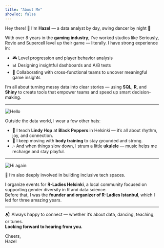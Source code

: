 ```yaml
---
title: "About Me"
showToc: false
---
```



Hey there! 👋 I'm **Hazel** — a data analyst by day, swing dancer by night 💃

With over 8 years in the **gaming industry**, I’ve worked studios like Seriously, Rovio and Supercell level up their game — literally. I have strong experience in:
- 🎮 Level progression and player behavior analysis  
- 📊 Designing insightful dashboards and A/B tests  
- 🧩 Collaborating with cross-functional teams to uncover meaningful game insights

I’m all about turning messy data into clear stories — using **SQL**, **R**, and **Shiny** to create tools that empower teams and speed up smart decision-making.

---

![Hello](/images/lindy_hop_dancing.jpg)

Outside the data world, I wear a few other hats:

- 💃 I teach **Lindy Hop** at **Black Peppers** in Helsinki — it’s all about rhythm, joy, and connection.
- 💪 I keep moving with **body training** to stay grounded and strong.
- 🎶 And when things slow down, I strum a little **ukulele** — music helps me recharge and stay playful.

---
![Hi again](/images/teaching3.JPG)

🎉 I’m also deeply involved in building inclusive tech spaces.

I organize events for **R-Ladies Helsinki**, a local community focused on supporting gender diversity in R and data science.  
Before that, I was the **founder and organizer of R-Ladies Istanbul**, which I led for three amazing years.

---

📬 Always happy to connect — whether it’s about data, dancing, teaching, or tunes.  
**Looking forward to hearing from you.**

Cheers,  
Hazel
